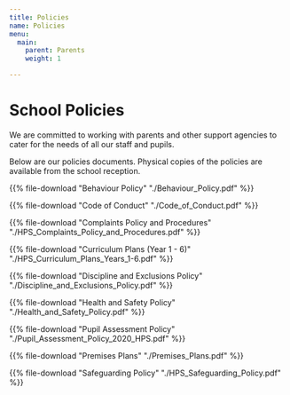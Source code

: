 ```yaml
---
title: Policies
name: Policies
menu:
  main:
    parent: Parents
    weight: 1

---
```

# School Policies

We are committed to working with parents and other support agencies to cater for the needs of all our staff and pupils.

Below are our policies documents. Physical copies of the policies are available from the school reception.

{{% file-download "Behaviour Policy" "./Behaviour_Policy.pdf" %}}

{{% file-download "Code of Conduct" "./Code_of_Conduct.pdf" %}}

{{% file-download "Complaints Policy and Procedures" "./HPS_Complaints_Policy_and_Procedures.pdf" %}}

{{% file-download "Curriculum Plans (Year 1 - 6)" "./HPS_Curriculum_Plans_Years_1-6.pdf" %}}

{{% file-download "Discipline and Exclusions Policy" "./Discipline_and_Exclusions_Policy.pdf" %}}

{{% file-download "Health and Safety Policy" "./Health_and_Safety_Policy.pdf" %}}

{{% file-download "Pupil Assessment Policy" "./Pupil_Assessment_Policy_2020_HPS.pdf" %}}

{{% file-download "Premises Plans" "./Premises_Plans.pdf" %}}

{{% file-download "Safeguarding Policy" "./HPS_Safeguarding_Policy.pdf" %}}